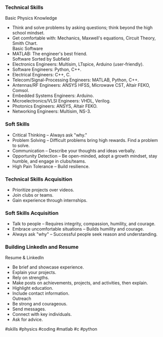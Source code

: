 ### Technical Skills
Basic Physics Knowledge
- Think and solve problems by asking questions; think beyond the high school mindset.  
- Get comfortable with: Mechanics, Maxwell's equations, Circuit Theory, Smith Chart.  
Basic Software
- MATLAB: The engineer's best friend.  
Software Sorted by Subfield
- Electronics Engineers: Multisim, LTspice, Arduino (user-friendly).  
- Software Engineers: Python, C++.  
- Electrical Engineers: C++, C.  
- Telecom/Signal-Processing Engineers: MATLAB, Python, C++.  
- Antennas/RF Engineers: ANSYS HFSS, Microwave CST, Altair FEKO, Comsol.  
- Embedded Systems Engineers: Arduino.  
- Microelectronics/VLSI Engineers: VHDL, Verilog.  
- Photonics Engineers: ANSYS, Altair FEKO.  
- Networking Engineers: Multisim, NS-3.  
### Soft Skills
- Critical Thinking – Always ask "why."  
- Problem Solving – Difficult problems bring high rewards. Find a problem to solve.  
- Communication – Describe your thoughts and ideas verbally.  
- Opportunity Detection – Be open-minded, adopt a growth mindset, stay humble, and engage in clubs/teams.  
- High Pain Tolerance – Build resilience.  
### Technical Skills Acquisition
- Prioritize projects over videos.  
- Join clubs or teams.  
- Gain experience through internships.  
### Soft Skills Acquisition
- Talk to people – Requires integrity, compassion, humility, and courage.  
- Embrace uncomfortable situations – Builds humility and courage.  
- Always ask "why" – Successful people seek reason and understanding.  
### Building LinkedIn and Resume
Resume & LinkedIn
- Be brief and showcase experience.  
- Explain your projects.  
- Rely on strengths.  
- Make posts on achievements, projects, and activities, then explain.  
- Highlight education.  
- Include contact information.  
Outreach
- Be strong and courageous.  
- Send messages.  
- Connect with key individuals.  
- Ask for advice.

#skills #physics #coding #matlab #c #python